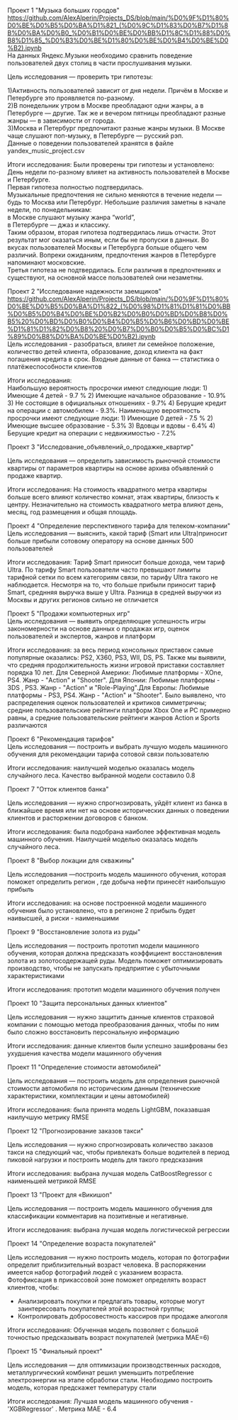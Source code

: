 Проект 1 "Музыка больших городов"
https://github.com/AlexAlperin/Projects_DS/blob/main/%D0%9F%D1%80%D0%BE%D0%B5%D0%BA%D1%821_(%D0%9C%D1%83%D0%B7%D1%8B%D0%BA%D0%B0_%D0%B1%D0%BE%D0%BB%D1%8C%D1%88%D0%B8%D1%85_%D0%B3%D0%BE%D1%80%D0%BE%D0%B4%D0%BE%D0%B2).ipynb<br/>
На данных Яндекс.Музыки необходимо сравнить поведение пользователей двух столиц в части прослушивания музыки.

Цель исследования — проверить три гипотезы:

1)Активность пользователей зависит от дня недели. Причём в Москве и Петербурге это проявляется по-разному.<br/>
2)В понедельник утром в Москве преобладают одни жанры, а в Петербурге — другие. Так же и вечером пятницы преобладают разные жанры — в зависимости от города.<br/>
3)Москва и Петербург предпочитают разные жанры музыки. В Москве чаще слушают поп-музыку, в Петербурге — русский рэп.<br/>
Данные о поведении пользователей хранятся в файле yandex_music_project.csv<br/>

Итоги исследования:
Были проверены три гипотезы и установлено:<br/>
День недели по-разному влияет на активность пользователей в Москве и Петербурге.<br/>
Первая гипотеза полностью подтвердилась.<br/>
Музыкальные предпочтения не сильно меняются в течение недели — будь то Москва или Петербург. Небольшие различия заметны в начале недели, по понедельникам:<br/>
в Москве слушают музыку жанра “world”,<br/>
в Петербурге — джаз и классику.<br/>
Таким образом, вторая гипотеза подтвердилась лишь отчасти. Этот результат мог оказаться иным, если бы не пропуски в данных.
Во вкусах пользователей Москвы и Петербурга больше общего чем различий. Вопреки ожиданиям, предпочтения жанров в Петербурге напоминают московские.<br/>
Третья гипотеза не подтвердилась. Если различия в предпочтениях и существуют, на основной массе пользователей они незаметны.<br/>


Проект 2 "Исследование надежности заемщиков"<br/>
https://github.com/AlexAlperin/Projects_DS/blob/main/%D0%9F%D1%80%D0%BE%D0%B5%D0%BA%D1%822_(%D0%98%D1%81%D1%81%D0%BB%D0%B5%D0%B4%D0%BE%D0%B2%D0%B0%D0%BD%D0%B8%D0%B5%20%D0%BD%D0%B0%D0%B4%D0%B5%D0%B6%D0%BD%D0%BE%D1%81%D1%82%D0%B8%20%D0%B7%D0%B0%D0%B5%D0%BC%D1%89%D0%B8%D0%BA%D0%BE%D0%B2).ipynb<br/>
Цель исследования - разобраться, влияет ли семейное положение, количество детей клиента, образование, доход клиента на факт погашения кредита в срок. Входные данные от банка — статистика о платёжеспособности клиентов<br/>

Итоги исследования:<br/>
Наибольшую вероятность просрочки имеют следующие люди: 1) Имеющие 4 детей - 9.7 % 2) Имеющие начальное образование - 10.9% 3) Не состоящие в официальных отношениях - 9.7% 4) Берущие кредит на операции с автомобилем - 9.3%. Наименьшую вероятность просрочки имеют следующие люди: 1) Имеющие 0 детей - 7.5 % 2) Имеющие высшее образование - 5.3% 3) Вдовцы и вдовы - 6.4% 4) Берущие кредит на операции с недвижимостью - 7.2%<br/>

Проект 3 "Исследование_объявлений_о_продажке_квартир"<br/>

Цель исследования — определить зависимость рыночной стоимости квартиры  от параметров квартиры на основе архива объявлений о продаже квартир.<br/>

Итоги исследования: На стоимость квадратного метра квартиры больше всего влияют количество комнат, этаж квартиры, близость к центру. Незначительно на стоимость квадратного метра влияют день, месяц, год размещения и общая площадь.<br/>

Проект 4 "Определение перспективного тарифа для телеком-компании"<br/>
Цель исследования — выяснить, какой тариф (Smart или Ultra)приносит больше прибыли сотовому оператору на основе данных 500 пользователей<br/>

Итоги исследования: Тариф Smart приносит больше дохода, чем тариф Ultra. По тарифу Smart пользователи часто превышают лимиты тарифной сетки по всем категориям связи, по тарифу Ultra такого не наблюдается. Несмотря на то, что больше прибыли приносит тариф Smart, среднняя выручка выше у Ultra. Разница в средней выручки из Москвы и других регионов сильно не отличается<br/>

Проект 5 "Продажи компьютерных игр"<br/>
Цель исследования — выявить определяющие успешность игры закономерности на основе данных о продажах игр, оценок пользователей и экспертов, жанров и платформ<br/>

Итоги исследования: за весь период консольных приставок самые популярные оказались: PS2, X360, PS3, WII, DS, PS. Также мы выявили, что средняя продолжительность жизни игровой приставки составляет порядка 10 лет. Для Северной Америки: Любимые платформы - XOne, PS4. Жанр - "Action" и "Shooter". Для Японии: Любимые платформы - 3DS , PS3. Жанр - "Action" и "Role-Playing".Для Европы: Любимые платформы - PS3, PS4. Жанр - "Action" и "Shooter". Было выявлено, что распределения оценок пользователей и критиков симметричны; cредние пользовательские рейтинги платформ Xbox One и PC примерно равны, а средние пользовательские рейтинги жанров Action и Sports различаются<br/>

Проект 6 "Рекомендация тарифов"<br/>
Цель исследования — построить и выбрать лучшую модель машинного обучения для рекомендации тарифа сотовой связи пользователю <br/>

Итоги исследования: наилучшей моделью оказалась модель случайного леса. Качество выбранной модели составило 0.8<br/>

Проект 7 "Отток клиентов банка"<br/>

Цель исследования — нужно спрогнозировать, уйдёт клиент из банка в ближайшее время или нет на основе исторических данных о поведении клиентов и расторжении договоров с банком.<br/>

Итоги исследования: была подобрана наиболее эффективная модель машинного обучения. Наилучшей моделью оказалась модель случайного леса.<br/>

Проект 8 "Выбор локации для скважины"<br/>

Цель исследования —построить модель машинного обучения, которая поможет определить регион , где добыча нефти принесёт наибольшую прибыль<br/>

Итоги исследования: на основе построенной модели машинного обучения было установлено, что в региноне 2 прибыль будет наивысшей, а риски - наименьшими<br/>

Проект 9 "Восстановление золота из руды"<br/>

Цель исследования — построить прототип модели машинного обучения, которая должна предсказать коэффициент восстановления золота из золотосодержащей руды. Модель поможет оптимизировать производство, чтобы не запускать предприятие с убыточными характеристиками<br/>

Итоги исследования: прототип модели машинного обучения получен<br/>

Проект 10 "Защита персональных данных клиентов"<br/>

Цель исследования — нужно защитить данные клиентов страховой компании с помощью  метода преобразования данных, чтобы по ним было сложно восстановить персональную информацию<br/>

Итоги исследования: данные клиентов были успешно зашифрованы без ухудшения качества модели машинного обучения<br/>

Проект 11 "Определение стоимости автомобилей"<br/>

Цель исследования — построить модель для определения рыночной стоимости автомобиля по историческим данным (технические характеристики, комплектации и цены автомобилей)<br/>

Итоги исследования: была принята  модель LightGBM, показавшая наилучшую метрику RMSE<br/>

Проект 12 "Прогнозирование заказов такси"<br/>

Цель исследования — нужно спрогнозировать количество заказов такси на следующий час, чтобы привлекать больше водителей в период пиковой нагрузки и построить модель для такого предсказания<br/>

Итоги исследования: выбрана лучшая модель CatBoostRegressor с наименьшей метрикой RMSE<br/>

Проект 13 "Проект для «Викишоп"<br/>

Цель исследования — построить модель машинного обучения для классификации комментарив на позитивные и негативные. <br/>

Итоги исследования: выбрана лучшая модель логистической регрессии<br/>

Проект 14 "Определение возраста покупателей"<br/>

Цель исследования — нужно построить модель, которая по фотографии определит приблизительный возраст человека. В распоряжении имеется набор фотографий людей с указанием возраста. <br/>
Фотофиксация в прикассовой зоне поможет определять возраст клиентов, чтобы:<br/>
- Анализировать покупки и предлагать товары, которые могут заинтересовать покупателей этой возрастной группы;<br/>
- Контролировать добросовестность кассиров при продаже алкоголя<br/>

Итоги исследования: Обученная модель позволяет с большой точностью предсказывать возраст покупателей (метрика MAE=6)

Проект 15 "Финальный проект"<br/>

Цель исследования — для оптимизации производственных расходов, металлургический комбинат решил уменьшить потребление электроэнергии на этапе обработки стали. Необходимо построить модель, которая предскажет температуру стали<br/>

Итоги исследования: Лучшая модель машинного обучения - 'XGBRegressor' . Метрика МАЕ - 6.4<br/>
